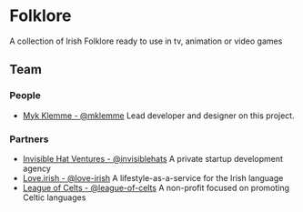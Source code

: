 # Folklore
A collection of Irish Folklore ready to use in tv, animation or video games
## Team
### People
- [Myk Klemme - @mklemme](https://github.com/mklemme) Lead developer and designer on this project.
### Partners
- [Invisible Hat Ventures - @invisiblehats](https://github.com/invisiblehats) A private startup development agency
- [Love.irish - @love-irish](https://github.com/love-irish) A lifestyle-as-a-service for the Irish language
- [League of Celts - @league-of-celts](https://github.com/league-of-celts) A non-profit focused on promoting Celtic languages

